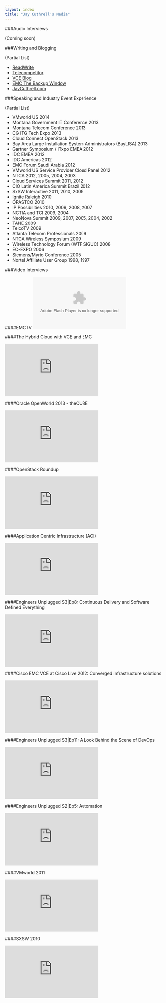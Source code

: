 ```yaml
---
layout: index
title: "Jay Cuthrell's Media"
---
```


###Audio Interviews

(Coming soon)

###Writing and Blogging

(Partial List)

- <a href="http://readwrite.com/author/jay-cuthrell">ReadWrite</a>
- <a href="http://www.telecompetitor.com/author/jcuthrell/">Telecompetitor</a>
- <a href="http://blog.vce.com/author/jay.cuthrell/">VCE Blog</a>
- <a href="http://thebackupwindow.emc.com/author/jay_cuthrell/">EMC The Backup Window</a>
- <a href="http://jaycuthrell.com/blog">JayCuthrell.com</a>

###Speaking and Industry Event Experience

(Partial List)

- VMworld US 2014
- Montana Government IT Conference 2013
- Montana Telecom Conference 2013
- CG ITG Tech Expo 2013
- Cloud Connect OpenStack 2013
- Bay Area Large Installation System Administrators (BayLISA) 2013
- Gartner Symposium / ITxpo EMEA 2012
- IDC EMEA 2012
- IDC Americas 2012
- EMC Forum Saudi Arabia 2012
- VMworld US Service Provider Cloud Panel 2012
- NTCA 2012, 2005, 2004, 2003
- Cloud Services Summit 2011, 2012
- CIO Latin America Summit Brazil 2012
- SxSW Interactive 2011, 2010, 2009
- Ignite Raleigh 2010
- OPASTCO 2010
- IP Possibilities 2010, 2009, 2008, 2007
- NCTIA and TCI 2009, 2004
- NeoNova Summit 2009, 2007, 2005, 2004, 2002
- TANE 2009
- TelcoTV 2009
- Atlanta Telecom Professionals 2009
- NTCA Wireless Symposium 2009
- Wireless Technology Forum (WTF SIGUC) 2008
- EC-EXPO 2006
- Siemens/Myrio Conference 2005
- Nortel Affiliate User Group 1998, 1997

###Video Interviews

####EMCTV
<object id="flashObj" width="300" height="168" classid="clsid:D27CDB6E-AE6D-11cf-96B8-444553540000" codebase="http://download.macromedia.com/pub/shockwave/cabs/flash/swflash.cab#version=9,0,47,0"><param name="movie" value="http://c.brightcove.com/services/viewer/federated_f9?isVid=1&isUI=1" /><param name="bgcolor" value="#FFFFFF" /><param name="flashVars" value="videoId=2686991989001&playerID=697237073001&playerKey=AQ~~,AAAAoc2nJVE~,yIQzUe15OpK8DPqNdDHWjOS2ou8Oj6Om&domain=embed&dynamicStreaming=true&autoStart=false" /><param name="base" value="http://admin.brightcove.com" /><param name="seamlesstabbing" value="false" /><param name="allowFullScreen" value="true" /><param name="swLiveConnect" value="true" /><param name="allowScriptAccess" value="always" /><embed src="http://c.brightcove.com/services/viewer/federated_f9?isVid=1&isUI=1" bgcolor="#FFFFFF" flashVars="videoId=2686991989001&playerID=697237073001&playerKey=AQ~~,AAAAoc2nJVE~,yIQzUe15OpK8DPqNdDHWjOS2ou8Oj6Om&domain=embed&dynamicStreaming=true&autoStart=false" base="http://admin.brightcove.com" name="flashObj" width="300" height="168" seamlesstabbing="false" type="application/x-shockwave-flash" allowFullScreen="true" allowScriptAccess="always" swLiveConnect="true" pluginspage="http://www.macromedia.com/shockwave/download/index.cgi?P1_Prod_Version=ShockwaveFlash"></embed></object>

####The Hybrid Cloud with VCE and EMC
<iframe width="300" height="168" src="http://www.youtube.com/embed/rwQZ_czEN6g" frameborder="0" allowfullscreen></iframe>

####Oracle OpenWorld 2013 - theCUBE
<iframe width="300" height="168" src="http://www.youtube.com/embed/FkoV41C4kzA" frameborder="0" allowfullscreen></iframe>

####OpenStack Roundup
<iframe width="300" height="168" src="http://www.youtube.com/embed/RUz-9nJn9ak" frameborder="0" allowfullscreen></iframe>

####Application Centric Infrastructure (ACI)
<iframe width="300" height="168" src="http://www.youtube.com/embed/J2vUR53qE4k" frameborder="0" allowfullscreen></iframe>

####Engineers Unplugged S3|Ep8: Continuous Delivery and Software Defined Everything
<iframe width="300" height="168" src="http://www.youtube.com/embed/uM6tftT1Ws4" frameborder="0" allowfullscreen></iframe>

####Cisco EMC VCE at Cisco Live 2012: Converged infrastructure solutions
<iframe width="300" height="168" src="http://www.youtube.com/embed/SibtV9pAxWM" frameborder="0" allowfullscreen></iframe>

####Engineers Unplugged S3|Ep11: A Look Behind the Scene of DevOps
<iframe width="300" height="168" src="http://www.youtube.com/embed/YddLdU6q9io" frameborder="0" allowfullscreen></iframe>

####Engineers Unplugged S2|Ep5: Automation
<iframe width="300" height="168" src="http://www.youtube.com/embed/1wodHvYjlBU" frameborder="0" allowfullscreen></iframe>

####VMworld 2011
<iframe width="300" height="168" src="http://www.youtube.com/embed/Jpjn6mJNBqA" frameborder="0" allowfullscreen></iframe>

####SXSW 2010
<iframe width="300" height="168" src="http://www.youtube.com/embed/YCbAh5hx31U" frameborder="0" allowfullscreen></iframe>


